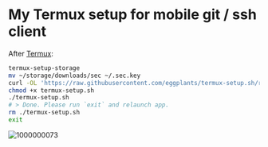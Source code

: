 # My Termux setup for mobile git / ssh client

After [Termux](https://termux.dev):

```bash
termux-setup-storage
mv ~/storage/downloads/sec ~/.sec.key
curl -OL 'https://raw.githubusercontent.com/eggplants/termux-setup.sh/refs/heads/master/termux-setup.sh'
chmod +x termux-setup.sh
./termux-setup.sh
# > Done. Please run `exit` and relaunch app.
rm ./termux-setup.sh
exit
```

![1000000073](https://github.com/user-attachments/assets/f7552932-629c-49f8-a989-7ac5ed82f5c5)
